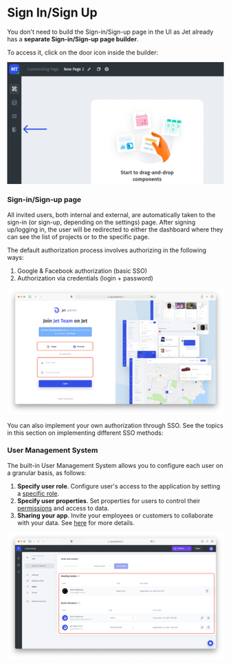 # Sign In/Sign Up

You don't need to build the Sign-in/Sign-up page in the UI as Jet already has a **separate Sign-in/Sign-up page builder**.

To access it, click on the door icon inside the builder:

![](../../../.gitbook/assets/tjdhy6.png)

### Sign-in/Sign-up page

All invited users, both internal and external, are automatically taken to the sign-in (or sign-up, depending on the settings) page. After signing up/logging in, the user will be redirected to either the dashboard where they can see the list of projects or to the specific page.

The default authorization process involves authorizing in the following ways:

1. Google & Facebook authorization (basic SSO)
2. Authorization via credentials (login + password)

![](<../../../.gitbook/assets/image (871).png>)

You can also implement your own authorization through SSO. See the topics in this section on implementing different SSO methods:

### User Management System

The built-in User Management System allows you to configure each user on a granular basis, as follows:&#x20;

1. **Specify user role**. Configure user's access to the application by setting a [specific role](../create-and-manage-a-team.md).
2. **Specify user properties**. Set properties for users to control their [permissions](../user-and-team-properties.md) and access to data.
3. **Sharing your app**. Invite your employees or customers to collaborate with your data. See [here](../sharing-your-app.md) for more details.

![](<../../../.gitbook/assets/image (872).png>)
